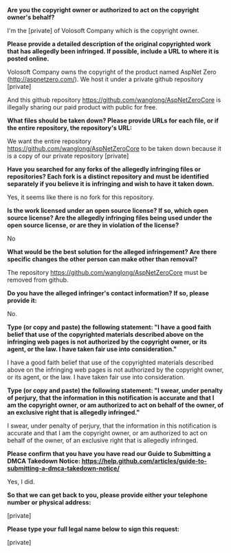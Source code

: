 **Are you the copyright owner or authorized to act on the copyright owner's behalf?**

I'm the [private] of Volosoft Company which is the copyright owner.



**Please provide a detailed description of the original copyrighted work that has allegedly been infringed. If possible, include a URL to where it is posted online.**

Volosoft Company owns the copyright of the product named AspNet Zero (http://aspnetzero.com/). We host it under a private github repository [private]



And this github repository https://github.com/wanglong/AspNetZeroCore is illegally sharing our paid product with public for free.



**What files should be taken down? Please provide URLs for each file, or if the entire repository, the repository's URL:**

We want the entire repository https://github.com/wanglong/AspNetZeroCore to be taken down because it is a copy of our private repository [private]



**Have you searched for any forks of the allegedly infringing files or repositories? Each fork is a distinct repository and must be identified separately if you believe it is infringing and wish to have it taken down.**

Yes, it seems like there is no fork for this repository.



**Is the work licensed under an open source license? If so, which open source license? Are the allegedly infringing files being used under the open source license, or are they in violation of the license?**

No



**What would be the best solution for the alleged infringement? Are there specific changes the other person can make other than removal?**

The repository https://github.com/wanglong/AspNetZeroCore must be removed from github.



**Do you have the alleged infringer's contact information? If so, please provide it:**

No.



**Type (or copy and paste) the following statement: "I have a good faith belief that use of the copyrighted materials described above on the infringing web pages is not authorized by the copyright owner, or its agent, or the law. I have taken fair use into consideration."**

I have a good faith belief that use of the copyrighted materials described above on the infringing web pages is not authorized by the copyright owner, or its agent, or the law. I have taken fair use into consideration.



**Type (or copy and paste) the following statement: "I swear, under penalty of perjury, that the information in this notification is accurate and that I am the copyright owner, or am authorized to act on behalf of the owner, of an exclusive right that is allegedly infringed."**

I swear, under penalty of perjury, that the information in this notification is accurate and that I am the copyright owner, or am authorized to act on behalf of the owner, of an exclusive right that is allegedly infringed.



**Please confirm that you have you have read our Guide to Submitting a DMCA Takedown Notice: https://help.github.com/articles/guide-to-submitting-a-dmca-takedown-notice/**

Yes, I did.



**So that we can get back to you, please provide either your telephone number or physical address:**

[private]



**Please type your full legal name below to sign this request:**

[private]
